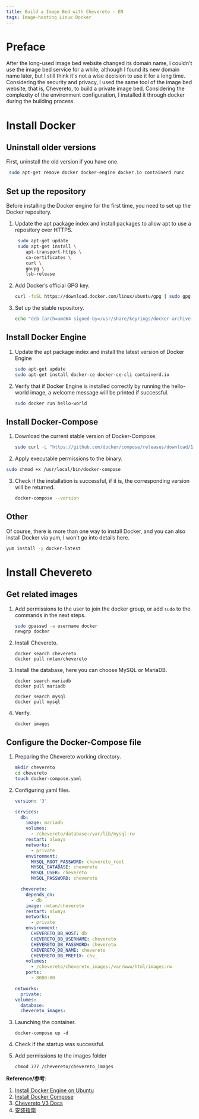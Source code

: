 ```yaml
---
title: Build a Image Bed with Chevereto - EN
tags: Image-hosting Linux Docker
---
```


# Preface

After the long-used image bed website changed its domain name, I couldn't use the image bed service for a while, although I found its new domain name later, but I still think it's not a wise decision to use it for a long time. Considering the security and privacy, I used the same tool of the image bed website, that is, Chevereto, to build a private image bed. Considering the complexity of the environment configuration, I installed it through docker during the building process.

# Install Docker

## Uninstall older versions

First, uninstall the old version if you have one.

```bash
 sudo apt-get remove docker docker-engine docker.io containerd runc
```

## Set up the repository

Before installing the Docker engine for the first time, you need to set up the Docker repository.

1. Update the apt package index and install packages to allow apt to use a repository over HTTPS.

   ```bash
    sudo apt-get update
    sudo apt-get install \
       apt-transport-https \
       ca-certificates \
       curl \
       gnupg \
       lsb-release
   ```

2. Add Docker’s official GPG key.

   ```bash
   curl -fsSL https://download.docker.com/linux/ubuntu/gpg | sudo gpg --dearmor -o /usr/share/keyrings/docker-archive-keyring.gpg
   ```

3. Set up the stable repository.

   ```bash
   echo "deb [arch=amd64 signed-by=/usr/share/keyrings/docker-archive-keyring.gpg] https://download.docker.com/linux/ubuntu $(lsb_release -cs) stable" | sudo tee /etc/apt/sources.list.d/docker.list > /dev/null
   ```

## Install Docker Engine

1. Update the apt package index and install the latest version of Docker Engine

   ```bash
   sudo apt-get update
   sudo apt-get install docker-ce docker-ce-cli containerd.io
   ```

2. Verify that if Docker Engine is installed correctly by running the hello-world image, a welcome message will be printed if successful.

   ```bash
   sudo docker run hello-world
   ```

## Install Docker-Compose

1. Download the current stable version of Docker-Compose.

   ```bash
   sudo curl -L "https://github.com/docker/compose/releases/download/1.29.2/docker-compose-$(uname -s)-$(uname -m)" -o /usr/local/bin/docker-compose
   ```

2.  Apply executable permissions to the binary.

   ```bash
   sudo chmod +x /usr/local/bin/docker-compose
   ```

3. Check if the installation is successful, if it is, the corresponding version will be returned.

   ```bash
   docker-compose --version
   ```

## Other

Of course, there is more than one way to install Docker, and you can also install Docker via yum, I won't go into details here.

```bash
yum install -y docker-latest
```

# Install Chevereto

## Get related images

1. Add permissions to the user to join the docker group, or add `sudo` to the commands in the next steps.

   ```bash
   sudo gpasswd -a username docker   
   newgrp docker  
   ```

2. Install Chevereto.

   ```shell
   docker search chevereto
   docker pull nmtan/chevereto
   ```

3. Install the database, here you can choose MySQL or MariaDB.

   ```shell
   docker search mariadb
   docker pull mariadb
   ```

   ```shell
   docker search mysql
   docker pull mysql
   ```

4. Verify.

   ```shell
   docker images
   ```

## Configure the Docker-Compose file

1. Preparing the Chevereto working directory.

   ```bash
   mkdir chevereto
   cd chevereto
   touch docker-compose.yaml
   ```

2. Configuring yaml files.

   ```yaml
   version: '3'
   
   services:
     db:
       image: mariadb
       volumes:
         - /chevereto/database:/var/lib/mysql:rw
       restart: always
       networks:
         - private
       environment:
         MYSQL_ROOT_PASSWORD: chevereto_root
         MYSQL_DATABASE: chevereto
         MYSQL_USER: chevereto
         MYSQL_PASSWORD: chevereto
   
     chevereto:
       depends_on:
         - db
       image: nmtan/chevereto
       restart: always
       networks:
         - private
       environment:
         CHEVERETO_DB_HOST: db
         CHEVERETO_DB_USERNAME: chevereto
         CHEVERETO_DB_PASSWORD: chevereto
         CHEVERETO_DB_NAME: chevereto
         CHEVERETO_DB_PREFIX: chv_
       volumes:
         - /chevereto/chevereto_images:/var/www/html/images:rw
       ports:
         - 8080:80
   
   networks:
     private:
   volumes:
     database:
     chevereto_images:
   ```

3. Launching the container.

   ```shell
   docker-compose up -d
   ```

4. Check if the startup was successful.

5. Add permissions to the images folder

   ```shell
   chmod 777 /chevereto/chevereto_images
   ```

**Reference/参考**: 

1. [Install Docker Engine on Ubuntu](https://docs.docker.com/engine/install/ubuntu/)
2. [Install Docker Compose](https://docs.docker.com/compose/install/)
3. [Chevereto V3 Docs](https://v3-docs.chevereto.com/)
4. [安装指南](https://docs.doge.uk/zh/chevereto/v3/contributed.html#%E5%AE%89%E8%A3%85%E6%8C%87%E5%8D%97)



